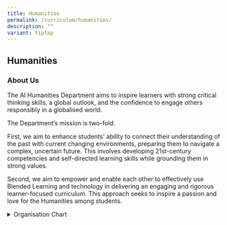 ```yaml
---
title: Humanities
permalink: /curriculum/humanities/
description: ""
variant: tiptap
---
```

<h2>Humanities</h2>
<h3>About Us</h3>
<p>The AI Humanities Department aims to inspire learners with strong critical
thinking skills, a global outlook, and the confidence to engage others
responsibly in a globalised world.</p>
<p>The Department’s mission is two-fold:</p>
<p>First, we aim to enhance students' ability to connect their understanding
of the past with current changing environments, preparing them to navigate
a complex, uncertain future. This involves developing 21st-century competencies
and self-directed learning skills while grounding them in strong values.</p>
<p>Second, we aim to empower and enable each other to effectively use Blended
Learning and technology in delivering an engaging and rigorous learner-focused
curriculum. This approach seeks to inspire a passion and love for the Humanities
among students.
<br>
</p>
<div data-type="detailGroup" class="isomer-accordion-group isomer-accordion isomer-accordion-white">
<details class="isomer-details">
<summary>Organisation Chart</summary>
<div data-type="detailsContent" class="isomer-details-content">
<table style="minWidth: 25px">
<colgroup>
<col>
</colgroup>
<tbody>
<tr>
<td rowspan="1" colspan="1">
<p>Ms Andrea Lee Shu Qi (HOD/Humanities)</p>
</td>
</tr>
<tr>
<td rowspan="1" colspan="1">
<p>Mr Siva Balan (HOD/ CCE)</p>
</td>
</tr>
<tr>
<td rowspan="1" colspan="1">
<p>Mr Chong Wensheng (SH/ CCE)</p>
</td>
</tr>
<tr>
<td rowspan="1" colspan="1">
<p>Ms Doris Lee (ST/ Geography)</p>
</td>
</tr>
<tr>
<td rowspan="1" colspan="1">
<p>Mr Teo Chee Siong (ST/ POA)</p>
</td>
</tr>
<tr>
<td rowspan="1" colspan="1">
<p>Ms Ang Xin Ru, Ruby</p>
</td>
</tr>
<tr>
<td rowspan="1" colspan="1">
<p>Mr Daniel Chan Chong Weng</p>
</td>
</tr>
<tr>
<td rowspan="1" colspan="1">
<p>Ms Farhanah Abdullah Sani</p>
</td>
</tr>
<tr>
<td rowspan="1" colspan="1">
<p>Ms Hanna Diyana Binte Azahar</p>
</td>
</tr>
<tr>
<td rowspan="1" colspan="1">
<p>Ms Khoo Tee Mian</p>
</td>
</tr>
<tr>
<td rowspan="1" colspan="1">
<p>Mr Ng Qi Qin Gary</p>
</td>
</tr>
<tr>
<td rowspan="1" colspan="1">
<p>Ms Nur Syakira Binte Zamri</p>
</td>
</tr>
<tr>
<td rowspan="1" colspan="1">
<p>Ms Tan Wiphaporn</p>
</td>
</tr>
<tr>
<td rowspan="1" colspan="1">
<p>Ms Tay Liling</p>
</td>
</tr>
<tr>
<td rowspan="1" colspan="1">
<p>Ms Theresa Ong Hwee Fang</p>
</td>
</tr>
<tr>
<td rowspan="1" colspan="1">
<p>Ms Wang Xuejuan</p>
</td>
</tr>
</tbody>
</table>
<p></p>
</div>
</details>
</div>
<p></p>
<p></p>